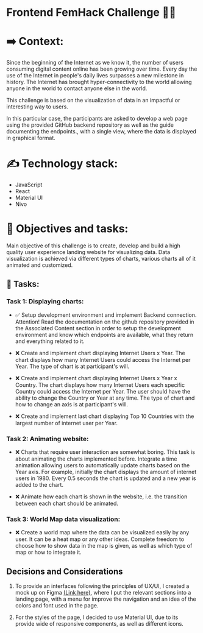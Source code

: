 # Frontend FemHack Challenge 👩🏻

# ➡️ Context:

Since the beginning of the Internet as we know it, the number of users consuming digital content online has been growing over time. Every day the use of the Internet in people's daily lives surpasses a new milestone in history. The Internet has brought hyper-connectivity to the world allowing anyone in the world to contact anyone else in the world.

This challenge is based on the visualization of data in an impactful or interesting way to users.

In this particular case, the participants are asked to develop a web page using the provided GitHub backend repository as well as the guide documenting the endpoints., with a single view, where the data is displayed in graphical format.

# ✍️ Technology stack:

- JavaScript
- React
- Material UI
- Nivo

# 🎯 Objectives and tasks:

Main objective of this challenge is to create, develop and build a high quality user experience landing website for visualizing data. Data visualization is achieved via different types of charts, various charts all of it animated and customized.

## 📃 Tasks:

### Task 1: Displaying charts:

- ✅ Setup development environment and implement Backend connection. Attention! Read the documentation on the github repository provided in the Associated Content section in order to setup the development environment and know which endpoints are available, what they return and everything related to it.

- ❌ Create and implement chart displaying Internet Users x Year. The chart displays how many Internet Users could access the Internet per Year. The type of chart is at participant's will.

- ❌ Create and implement chart displaying Internet Users x Year x Country. The chart displays how many Internet Users each specific Country could access the Internet per Year. The user should have the ability to change the Country or Year at any time. The type of chart and how to change an axis is at participant's will.

- ❌ Create and implement last chart displaying Top 10 Countries with the largest number of internet user per Year.

### Task 2: Animating website:

- ❌ Charts that require user interaction are somewhat boring. This task is about animating the charts implemented before. Integrate a time animation allowing users to automatically update charts based on the Year axis. For example, initially the chart displays the amount of internet users in 1980. Every 0.5 seconds the chart is updated and a new year is added to the chart.

- ❌ Animate how each chart is shown in the website, i.e. the transition between each chart should be animated.

### Task 3: World Map data visualization:

- ❌ Create a world map where the data can be visualized easily by any user. It can be a heat map or any other ideas. Complete freedom to choose how to show data in the map is given, as well as which type of map or how to integrate it.

## Decisions and Considerations

1. To provide an interfaces following the principles of UX/UI, I created a mock up on Figma <a href="https://www.figma.com/file/ACAHZzlpmI7EXx1M3nKsY1/World-Wide-Users-Chat?type=design&node-id=101%3A2&mode=design&t=XXsHCJ5QXhnr2Row-1">(Link here)</a>, where I put the relevant sections into a landing page, with a menu for improve the navigation and an idea of the colors and font used in the page.

2. For the styles of the page, I decided to use Material UI, due to its provide wide of responsive components, as well as different icons.
